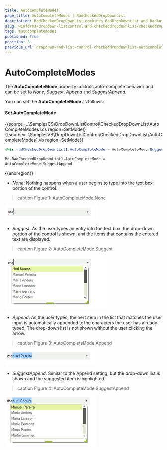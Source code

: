 ```yaml
---
title: AutoCompleteModes
page_title: AutoCompleteModes | RadCheckedDropDownList
description: RadCheckedDropDownList combines RadDropDownList and RadAutoCompleteBox in order to provide functionality to check items in the drop down area and tokenize them in the text area. 
slug: winforms/dropdown-listcontrol-and-checkeddropdownlist/checkeddropdownlist/autocompletemodes
tags: autocompletemodes
published: True
position: 5
previous_url: dropdown-and-list-control-checkeddropdownlist-autocompletemodes
---
```


# AutoCompleteModes
 
The __AutoCompleteMode__ property controls auto-complete behavior and can be set to *None*, *Suggest*, *Append* and *SuggestAppend*.   


You can set the __AutoCompleteMode__ as follows:

#### Set AutoCompleteMode 
 
{{source=..\SamplesCS\DropDownListControl\CheckedDropDownList\AutoCompleteModes1.cs region=SetMode}} 
{{source=..\SamplesVB\DropDownListControl\CheckedDropDownList\AutoCompleteModes1.vb region=SetMode}} 

````C#
this.radCheckedDropDownList1.AutoCompleteMode = AutoCompleteMode.SuggestAppend;

````
````VB.NET
Me.RadCheckedDropDownList1.AutoCompleteMode = AutoCompleteMode.SuggestAppend

````

{{endregion}} 

 
* *None*: Nothing happens when a user begins to type into the text box portion of the control.  

>caption Figure 1: AutoCompleteMode.None

![dropdown-and-listcontrol-checkeddropdownlist-autocompletemodes 001](images/dropdown-and-listcontrol-autocompletemodes001.png) 

* *Suggest*: As the user types an entry into the text box, the drop-down portion of the control is shown, and the items that contains the entered text are displayed.

>caption Figure 2: AutoCompleteMode.Suggest

![dropdown-and-listcontrol-checkeddropdownlist-autocompletemodes 002](images/dropdown-and-listcontrol-autocompletemodes002.png) 

* *Append*: As the user types, the next item in the list that matches the user input is automatically appended to the characters the user has already typed. The drop-down list is not shown without the user clicking the arrow.

>caption Figure 3: AutoCompleteMode.Append

![dropdown-and-listcontrol-checkeddropdownlist-autocompletemodes 003](images/dropdown-and-listcontrol-autocompletemodes003.png) 

* *SuggestAppend*: Similar to the Append setting, but the drop-down list is shown and the suggested item is highlighted.

>caption Figure 4: AutoCompleteMode.SuggestAppend

![dropdown-and-listcontrol-checkeddropdownlist-autocompletemodes 004](images/dropdown-and-listcontrol-autocompletemodes004.png)



